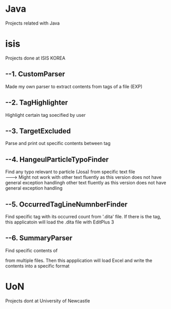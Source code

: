 # Java
Projects related with Java

# isis
Projects done at ISIS KOREA

## --1. CustomParser
Made my own parser to extract contents from tags of a file (EXP)
  
## --2. TagHighlighter
Highlight certain tag soecified by user
  
## --3. TargetExcluded
Parse and print out specific contents between <target> tag

## --4. HangeulParticleTypoFinder		
Find any typo relevant to particle (Josa) from specific text file		
---> Might not work with other text fluently as this version does not have general exception handlingh other text fluently as this version does not have general exception handling

## --5. OccurredTagLineNumnberFinder
Find specific tag with its occurred count from '.dita' file.
If there is the tag, this applicatoin will load the .dita file with EditPlus 3
  
## --6. SummaryParser
Find specific contents of <summary> from multiple files.
Then this appplication will load Excel and write the contents into a specific format

# UoN
Projects dont at University of Newcastle
